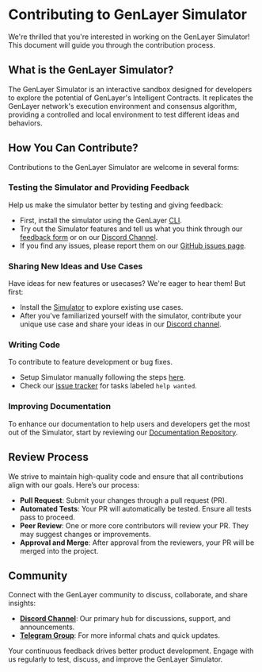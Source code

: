 # Contributing to GenLayer Simulator

We're thrilled that you're interested in working on the GenLayer Simulator! This document will guide you through the contribution process.

## What is the GenLayer Simulator?

The GenLayer Simulator is an interactive sandbox designed for developers to explore the potential of GenLayer's Intelligent Contracts. It replicates the GenLayer network's execution environment and consensus algorithm, providing a controlled and local environment to test different ideas and behaviors.

## How You Can Contribute?

Contributions to the GenLayer Simulator are welcome in several forms:

### Testing the Simulator and Providing Feedback

Help us make the simulator better by testing and giving feedback:
- First, install the simulator using the GenLayer [CLI](https://github.com/yeagerai/genlayer-simulator?tab=readme-ov-file#quick-install).
- Try out the Simulator features and tell us what you think through our [feedback form](https://docs.google.com/forms/d/1IVNsZwm936kSNCiXmlAP8bgJnbik7Bqaoc3I6UYhr-o/viewform?edit_requested=true) or on our [Discord Channel](https://discord.gg/5Gq4nCxe).
- If you find any issues, please report them on our [GitHub issues page](https://github.com/yeagerai/genlayer-simulator/issues).

### Sharing New Ideas and Use Cases
Have ideas for new features or usecases? We're eager to hear them! But first:
- Install the [Simulator](https://github.com/yeagerai/genlayer-simulator?tab=readme-ov-file#quick-install) to explore existing use cases.
- After you've familiarized yourself with the simulator, contribute your unique use case and share your ideas in our [Discord channel](https://discord.gg/8Jm4v89VAu). 

### Writing Code

To contribute to feature development or bug fixes.

- Setup Simulator manually following the steps [here](https://github.com/yeagerai/genlayer-simulator?tab=readme-ov-file#installing-manually).
- Check our [issue tracker](https://github.com/yeagerai/genlayer-simulator/issues) for tasks labeled `help wanted`.

### Improving Documentation

To enhance our documentation to help users and developers get the most out of the Simulator, start by reviewing our [Documentation Repository](https://github.com/yeagerai/genlayer-docs).

## Review Process

We strive to maintain high-quality code and ensure that all contributions align with our goals. Here’s our process:

- **Pull Request**: Submit your changes through a pull request (PR).
- **Automated Tests**: Your PR will automatically be tested. Ensure all tests pass to proceed.
- **Peer Review**: One or more core contributors will review your PR. They may suggest changes or improvements.
- **Approval and Merge**: After approval from the reviewers, your PR will be merged into the project.

## Community

Connect with the GenLayer community to discuss, collaborate, and share insights:

- **[Discord Channel](https://discord.gg/8Jm4v89VAu)**: Our primary hub for discussions, support, and announcements.
- **[Telegram Group](https://t.me/genlayer)**: For more informal chats and quick updates.

Your continuous feedback drives better product development. Engage with us regularly to test, discuss, and improve the GenLayer Simulator.
